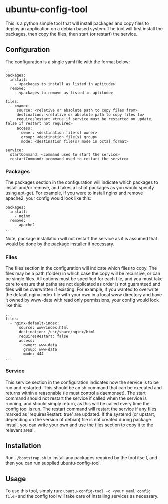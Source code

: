 # ubuntu-config-tool

This is a python simple tool that will install packages and copy files to deploy an application on a debian based system.
The tool will first install the packages, then copy the files, then start (or restart) the service.

## Configuration

The configuration is a single yaml file with the format below:

```
---
packages:
  install:
    - <packages to install as listed in aptitude>
  remove:
    - <packages to remove as listed in aptitude>

files:
  - <name>:
     source: <relative or absolute path to copy files from>
     destination: <relative or absolute path to copy files to>
     requiresRestart <true if service must be restarted on update, false if restart not required>
     access:
       owner: <destination file(s) owner>
       group: <destination file(s) group>
       mode: <destination file(s) mode in octal format>

service:
  startCommand: <command used to start the service>
  restartCommand: <command used to restart the service>
```

### Packages

The packages section in the configuration will indicate which packages to install and/or remove, and takes a list of packages as you would specify using apt-get.
For example, if you were to install nginx and remove apache2, your config would look like this:

```
packages:
  install:
    - nginx
  remove:
    - apache2
...
```
Note, package installation will not restart the service as it is assumed that would be done by the package installer if necessary.

### Files

The files section in the configuration will indicate which files to copy. The files may be a path (folder) in which case the copy will be recursive, or can be single files.
All options must be specified for each file, and you must take care to ensure that paths are not duplicated as order is not guaranteed and files will be overwritten if existing.
For example, if you wanted to overwrite the default nginx index file with your own in a local www directory and have it owned by www-data with read only permissions, your config would look like this:
```
...
files:
  - nginx-default-index:
      source: www/index.html
      destination: /usr/share/nginx/html
      requiresRestart: false
      access:
        owner: www-data
        group: www-data
        mode: 444
...
```

### Service

This service section in the configuration indicates how the service is to be run and restarted. This should be an sh command that can be executed and returns within a reasonable (ie must control a daemonset).
The start command should not restart the service if called when the service is running, and should simply return, as this will be called every time the config tool is run.
The restart command will restart the service if any files marked as 'requiresRestart: true' are updated.
If the systemd (or upstart, depending on the version of debian) file is not created during package install, you can write your own and use the files section to copy it to the relevant areai.

## Installation

Run `./bootstrap.sh` to install any packages required by the tool itself, and then you can run supplied ubuntu-config-tool.

## Usage

To use this tool, simply run: `ubuntu-config-tool -c <your yaml config file>` and the config tool will take care of installing services as necessary.
